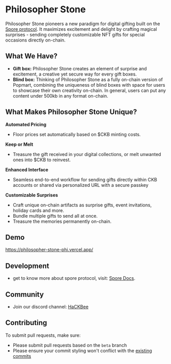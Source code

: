 # Philosopher Stone

Philosopher Stone pioneers a new paradigm for digital gifting built on the [Spore protocol](https://spore.pro/). It maximizes excitement and delight by crafting magical surprises - sending completely customizable NFT gifts for special occasions directly on-chain.

## What We Have?

- **Gift box:** Philosopher Stone creates an element of surprise and excitement, a creative yet secure way for every gift boxes.
- **Blind box:** Thinking of Philosopher Stone as a fully on-chain version of Popmart, combining the uniqueness of blind boxes with space for users to showcase their own creativity on-chain. In general, users can put any content under 500kb in any format on-chain.

## What Makes Philosopher Stone Unique?

**Automated Pricing**

- Floor prices set automatically based on $CKB minting costs.

**Keep or Melt**

- Treasure the gift received in your digital collections, or melt unwanted ones into $CKB to reinvest.

**Enhanced Interface**

- Seamless end-to-end workflow for sending gifts directly within CKB accounts or shared via personalized URL with a secure passkey

**Customizable Surprises**

- Craft unique on-chain artifacts as surprise gifts, event invitations, holiday cards and more.
- Bundle multiple gifts to send all at once.
- Treasure the memories permanently on-chain.

## Demo

https://philosopher-stone-phi.vercel.app/

## Development

- get to know more about spore protocol, visit: [Spore Docs](https://docs.spore.pro/).

## Community

- Join our discord channel: [HaCKBee](https://discord.gg/9eufnpZZ8P)

## Contributing

To submit pull requests, make sure:

- Please submit pull requests based on the `beta` branch
- Please ensure your commit styling won't conflict with the [existing commits](https://github.com/sporeprotocol/spore-sdk/commits)
